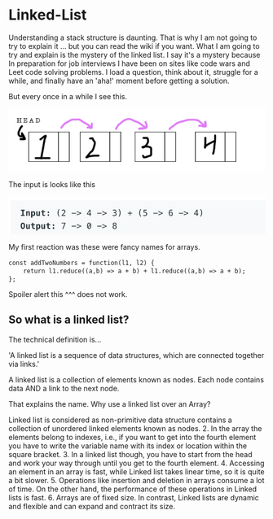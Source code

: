 # Linked-List

Understanding a stack structure is daunting. That is why I am not going to try to explain it … but you can read the wiki if you want. What I am going to try and explain is the mystery of the linked list. I say it's a mystery because In preparation for job interviews I have been on sites like code wars and Leet code  solving problems. I load a question, think about it, struggle for a while, and finally have an 'aha!' moment before getting a solution. 


But every once in a while I see this.

!["link to Google"](https://github.com/JKaram/Linked-List/blob/master/docs/Screen%20Shot%202020-01-31%20at%2010.38.11%20AM.png?raw=true)

The input is looks like this

!["link to Google"](https://github.com/JKaram/Linked-List/blob/master/docs/Screen%20Shot%202020-01-31%20at%2010.14.35%20AM.png?raw=true)


My first reaction was these were fancy names for arrays. 

```
const addTwoNumbers = function(l1, l2) {
    return l1.reduce((a,b) => a + b) + l1.reduce((a,b) => a + b);
};
```
Spoiler alert this ^^^ does not work.

## So what is a linked list?

The technical definition is...

'A linked list is a sequence of data structures, which are connected together via links.'

A linked list is a collection of elements known as nodes. Each node contains data AND a link to the next node.

That explains the name. Why use a linked list over an Array?






Linked list is considered as non-primitive data structure contains a collection of unordered linked elements known as nodes.
2. In the array the elements belong to indexes, i.e., if you want to get into the fourth element you have to write the variable name with its index or location within the square bracket.
3. In a linked list though, you have to start from the head and work your way through until you get to the fourth element.
4. Accessing an element in an array is fast, while Linked list takes linear time, so it is quite a bit slower.
5. Operations like insertion and deletion in arrays consume a lot of time. On the other hand, the performance of these operations in Linked lists is fast.
6. Arrays are of fixed size. In contrast, Linked lists are dynamic and flexible and can expand and contract its size.



